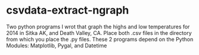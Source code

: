 # csvdata-extract-ngraph
Two python programs I wrot that graph the highs and low temperatures for 2014 in Sitka AK, and Death Valley, CA.
Place both .csv files in the directory from which you place the .py files. These 2 programs depend on the Python Modules: Matplotlib, Pygal, and Datetime

